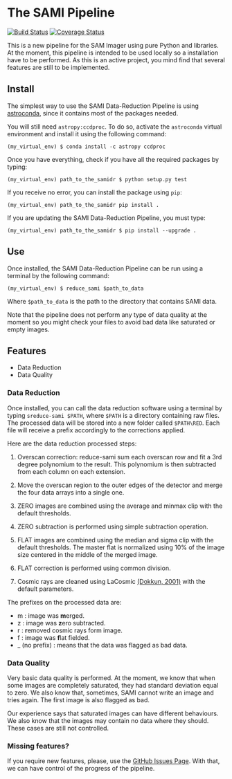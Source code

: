 # The SAMI Pipeline

[![Build Status](https://travis-ci.org/soar-telescope/sami.svg?branch=master)](https://travis-ci.org/soar-telescope/sami)
[![Coverage Status](https://coveralls.io/repos/github/soar-telescope/sami/badge.svg?branch=master)](https://coveralls.io/github/soar-telescope/sami?branch=master)

This is a new pipeline for the SAM Imager using pure Python and
libraries. At the moment, this pipeline is intended to be used locally
so a installation have to be performed. As this is an active project, you mind
find that several features are still to be implemented.

## Install

  The simplest way to use the SAMI Data-Reduction Pipeline is using [astroconda](https://astroconda.readthedocs.io/en/latest/), since it contains most of the packages needed.

  You will still need `astropy:ccdproc`. To do so, activate the `astroconda` virtual environment and install it using the following command:

  ```
  (my_virtual_env) $ conda install -c astropy ccdproc
  ```

  Once you have everything, check if you have all the required packages
  by typing:

  ```
  (my_virtual_env) path_to_the_samidr $ python setup.py test
  ```

  If you receive no error, you can install the package using `pip`:

  ```
  (my_virtual_env) path_to_the_samidr pip install .
  ```

  If you are updating the SAMI Data-Reduction Pipeline, you must type:

  ```
  (my_virtual_env) path_to_the_samidr $ pip install --upgrade .
  ```

## Use

  Once installed, the SAMI Data-Reduction Pipeline can be run using a terminal
  by the following command:

  ```
  (my_virtual_env) $ reduce_sami $path_to_data
  ```

  Where `$path_to_data` is the path to the directory that contains SAMI data.

  Note that the pipeline does not perform any type of data quality at the moment
  so you might check your files to avoid bad data like saturated or empty
  images.

## Features

* Data Reduction
* Data Quality

### Data Reduction

 Once installed, you can call the data reduction software using a
 terminal by typing `sreduce-sami $PATH`, where `$PATH` is a directory
 containing raw files. The processed data will be stored into a new
 folder called `$PATH\RED`. Each file will receive a prefix accordingly
 to the corrections applied.

 Here are the data reduction processed steps:

 1) Overscan correction: reduce-sami sum each overscan row and fit a
 3rd degree polynomium to the result. This polynomium is then subtracted
 from each column on each extension.

 2) Move the overscan region to the outer edges of the detector and
 merge the four data arrays into a single one.

 3) ZERO images are combined using the average and minmax clip with the
 default thresholds.

 4) ZERO subtraction is performed using simple subtraction operation.

 5) FLAT images are combined using the median and sigma clip with the
 default thresholds. The master flat is normalized using 10% of the
 image size centered in the middle of the merged image.

 6) FLAT correction is performed using common division.

 7) Cosmic rays are cleaned using LaCosmic
 [(Dokkun, 2001)](http://www.astro.yale.edu/dokkum/lacosmic/) with the
 default parameters.

 The prefixes on the processed data are:

 * m : image was **m**erged.
 * z : image was **z**ero subtracted.
 * r : **r**emoved cosmic rays form image.
 * f : image was **f**lat fielded.
 * _ (no prefix) : means that the data was flagged as bad data.

### Data Quality

 Very basic data quality is performed. At the moment, we know that when some images
 are completely saturated, they had standard deviation equal to zero. We also know
 that, sometimes, SAMI cannot write an image and tries again. The first image is
 also flagged as bad.

 Our experience says that saturated images can have different behaviours. We also know
 that the images may contain no data where they should. These cases are still not controlled.

### Missing features?

If you require new features, please, use the [GitHub Issues Page](https://github.com/soar-telescope/sami/issues). With that, we can have control of the progress of the pipeline.